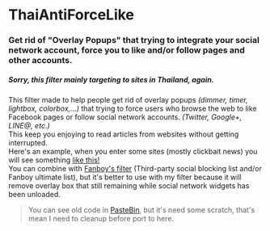 # ThaiAntiForceLike
### Get rid of "Overlay Popups" that **trying to integrate your social network account, force you to like and/or follow pages and other accounts.**
##### *Sorry, this filter mainly targeting to sites in Thailand, again.*

This filter made to help people get rid of overlay popups *(dimmer, timer, lightbox, colorbox,...)* that trying to force users who browse the web to like Facebook pages or follow social network accounts. *(Twitter, Google+, LINE@, etc.)*<br />
This keep you enjoying to read articles from websites without getting interrupted.<br />
Here's an example, when you enter some sites (mostly clickbait news) you will see something [like this!](http://upic.me/show/57674495)<br />
You can combine with [Fanboy's filter](https://fanboy.co.nz) (Third-party social blocking list and/or Fanboy ultimate list), but it's better to use with my filter because it will remove overlay box that still remaining while social network widgets has been unloaded.<br />

> You can see old code in [PasteBin](http://pastebin.com/VU7275gQ), but it's need some scratch, that's mean I need to cleanup before port to here.